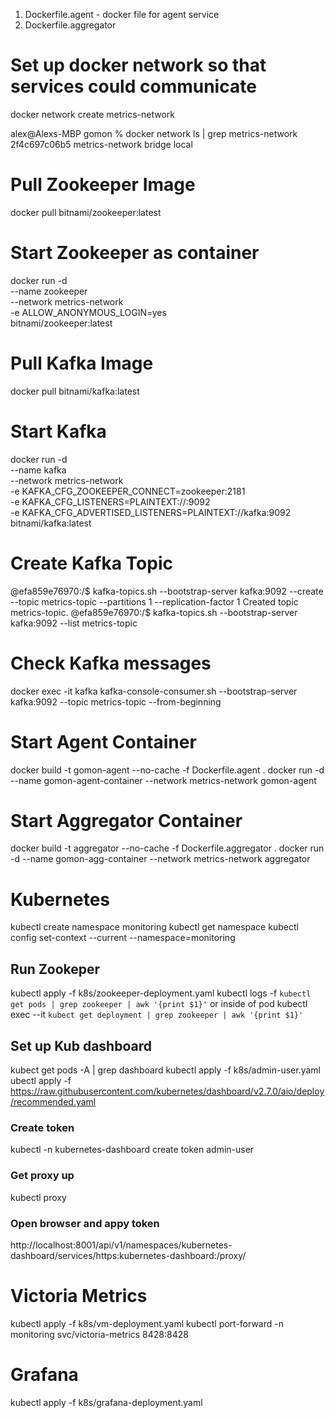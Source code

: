 

1) Dockerfile.agent - docker file for agent service
2) Dockerfile.aggregator

# Set up docker network so that services could communicate
docker network create metrics-network

alex@Alexs-MBP gomon % docker network ls | grep metrics-network
2f4c697c06b5   metrics-network   bridge    local

# Pull Zookeeper Image
docker pull bitnami/zookeeper:latest

# Start Zookeeper as container
docker run -d \
  --name zookeeper \
  --network metrics-network \
  -e ALLOW_ANONYMOUS_LOGIN=yes \
  bitnami/zookeeper:latest

 # Pull Kafka Image 
 docker pull bitnami/kafka:latest

 # Start Kafka
docker run -d \
  --name kafka \
  --network metrics-network \
  -e KAFKA_CFG_ZOOKEEPER_CONNECT=zookeeper:2181 \
  -e KAFKA_CFG_LISTENERS=PLAINTEXT://:9092 \
  -e KAFKA_CFG_ADVERTISED_LISTENERS=PLAINTEXT://kafka:9092 \
  bitnami/kafka:latest

# Create Kafka Topic
@efa859e76970:/$ kafka-topics.sh --bootstrap-server kafka:9092 --create --topic metrics-topic --partitions 1 --replication-factor 1
Created topic metrics-topic.
@efa859e76970:/$ kafka-topics.sh --bootstrap-server kafka:9092 --list
metrics-topic

# Check Kafka messages
docker exec -it kafka kafka-console-consumer.sh --bootstrap-server kafka:9092 --topic metrics-topic --from-beginning

# Start Agent Container
docker build -t gomon-agent --no-cache -f Dockerfile.agent .
docker run -d --name gomon-agent-container --network metrics-network gomon-agent

# Start Aggregator Container
docker build -t aggregator --no-cache -f Dockerfile.aggregator .
docker run -d --name gomon-agg-container --network metrics-network aggregator

# Kubernetes
kubectl create namespace monitoring
kubectl get namespace
kubectl config set-context --current --namespace=monitoring

## Run Zookeper
kubectl apply -f k8s/zookeeper-deployment.yaml
kubectl logs -f `kubectl get pods | grep zookeeper | awk '{print $1}'`
or inside of pod
kubectl exec --it `kubect get deployment | grep zookeeper | awk '{print $1}'`

## Set up Kub dashboard
kubect get pods -A | grep dashboard
kubectl apply -f k8s/admin-user.yaml
ubectl apply -f https://raw.githubusercontent.com/kubernetes/dashboard/v2.7.0/aio/deploy/recommended.yaml
### Create token
kubectl -n kubernetes-dashboard create token admin-user
### Get proxy up
kubectl proxy
### Open browser and appy token 
http://localhost:8001/api/v1/namespaces/kubernetes-dashboard/services/https:kubernetes-dashboard:/proxy/


# Victoria Metrics
kubectl apply -f k8s/vm-deployment.yaml
kubectl port-forward -n monitoring svc/victoria-metrics 8428:8428

# Grafana
kubectl apply -f k8s/grafana-deployment.yaml





